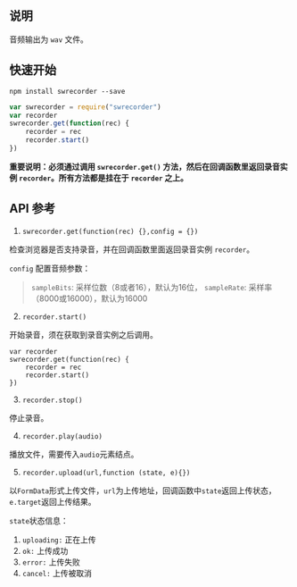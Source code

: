## 说明
音频输出为 `wav` 文件。

## 快速开始
```
npm install swrecorder --save
```
```js
var swrecorder = require("swrecorder")
var recorder
swrecorder.get(function(rec) {
    recorder = rec
    recorder.start()
})
```

**重要说明：必须通过调用 `swrecorder.get()` 方法，然后在回调函数里返回录音实例 `recorder`。所有方法都是挂在于 `recorder` 之上。**

## API 参考
1. `swrecorder.get(function(rec) {},config = {})` 

检查浏览器是否支持录音，并在回调函数里面返回录音实例 `recorder`。

`config` 配置音频参数：
> `sampleBits`: 采样位数（8或者16），默认为16位，
> `sampleRate`: 采样率（8000或16000），默认为16000

2. `recorder.start()`

开始录音，须在获取到录音实例之后调用。

```
var recorder
swrecorder.get(function(rec) {
    recorder = rec
    recorder.start()
})
```

3. `recorder.stop()`

停止录音。

4. `recorder.play(audio)`

播放文件，需要传入`audio`元素结点。

5. `recorder.upload(url,function (state, e){})`

以`FormData`形式上传文件，`url`为上传地址，回调函数中`state`返回上传状态，`e.target`返回上传结果。

`state`状态信息：

1. `uploading:` 正在上传
2. `ok:`        上传成功
3. `error:`     上传失败
4. `cancel:`    上传被取消


